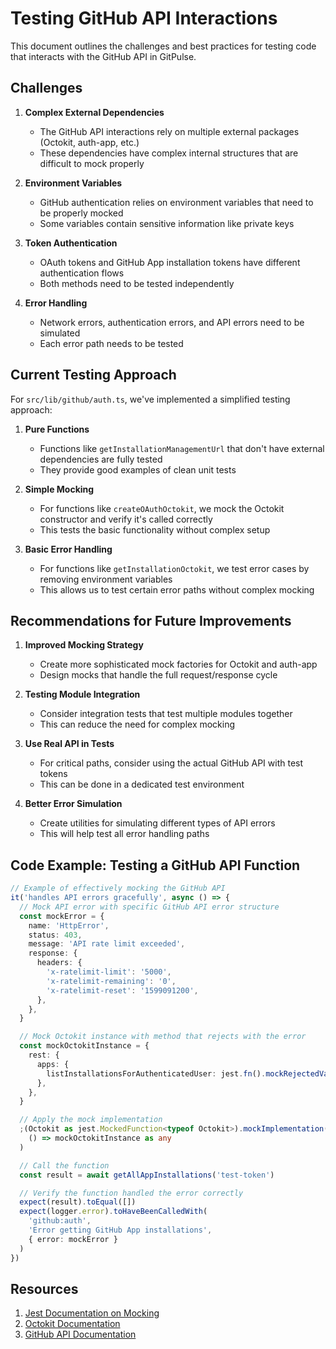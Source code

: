 # Testing GitHub API Interactions

This document outlines the challenges and best practices for testing code that interacts with the GitHub API in GitPulse.

## Challenges

1. **Complex External Dependencies**

   - The GitHub API interactions rely on multiple external packages (Octokit, auth-app, etc.)
   - These dependencies have complex internal structures that are difficult to mock properly

2. **Environment Variables**

   - GitHub authentication relies on environment variables that need to be properly mocked
   - Some variables contain sensitive information like private keys

3. **Token Authentication**

   - OAuth tokens and GitHub App installation tokens have different authentication flows
   - Both methods need to be tested independently

4. **Error Handling**
   - Network errors, authentication errors, and API errors need to be simulated
   - Each error path needs to be tested

## Current Testing Approach

For `src/lib/github/auth.ts`, we've implemented a simplified testing approach:

1. **Pure Functions**

   - Functions like `getInstallationManagementUrl` that don't have external dependencies are fully tested
   - They provide good examples of clean unit tests

2. **Simple Mocking**

   - For functions like `createOAuthOctokit`, we mock the Octokit constructor and verify it's called correctly
   - This tests the basic functionality without complex setup

3. **Basic Error Handling**
   - For functions like `getInstallationOctokit`, we test error cases by removing environment variables
   - This allows us to test certain error paths without complex mocking

## Recommendations for Future Improvements

1. **Improved Mocking Strategy**

   - Create more sophisticated mock factories for Octokit and auth-app
   - Design mocks that handle the full request/response cycle

2. **Testing Module Integration**

   - Consider integration tests that test multiple modules together
   - This can reduce the need for complex mocking

3. **Use Real API in Tests**

   - For critical paths, consider using the actual GitHub API with test tokens
   - This can be done in a dedicated test environment

4. **Better Error Simulation**
   - Create utilities for simulating different types of API errors
   - This will help test all error handling paths

## Code Example: Testing a GitHub API Function

```typescript
// Example of effectively mocking the GitHub API
it('handles API errors gracefully', async () => {
  // Mock API error with specific GitHub API error structure
  const mockError = {
    name: 'HttpError',
    status: 403,
    message: 'API rate limit exceeded',
    response: {
      headers: {
        'x-ratelimit-limit': '5000',
        'x-ratelimit-remaining': '0',
        'x-ratelimit-reset': '1599091200',
      },
    },
  }

  // Mock Octokit instance with method that rejects with the error
  const mockOctokitInstance = {
    rest: {
      apps: {
        listInstallationsForAuthenticatedUser: jest.fn().mockRejectedValue(mockError),
      },
    },
  }

  // Apply the mock implementation
  ;(Octokit as jest.MockedFunction<typeof Octokit>).mockImplementation(
    () => mockOctokitInstance as any
  )

  // Call the function
  const result = await getAllAppInstallations('test-token')

  // Verify the function handled the error correctly
  expect(result).toEqual([])
  expect(logger.error).toHaveBeenCalledWith(
    'github:auth',
    'Error getting GitHub App installations',
    { error: mockError }
  )
})
```

## Resources

1. [Jest Documentation on Mocking](https://jestjs.io/docs/mock-functions)
2. [Octokit Documentation](https://octokit.github.io/rest.js/v18/)
3. [GitHub API Documentation](https://docs.github.com/en/rest)
